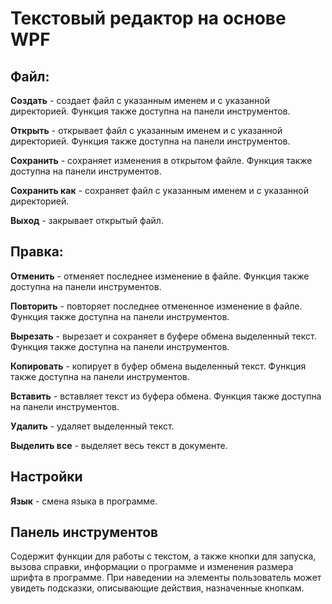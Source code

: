 <!DOCTYPE html>
<html lang="ru">
<head>
<meta charset="UTF-8">
<meta name="viewport" content="width=device-width, initial-scale=1.0">

</head>
<body>
<h1>Текстовый редактор на основе WPF</h1>
<h2>Файл:</h2>
<p><strong>Создать</strong> - создает файл с указанным именем и с указанной директорией. Функция также доступна на панели инструментов.</p>
<p><strong>Открыть</strong> - открывает файл с указанным именем и с указанной директорией. Функция также доступна на панели инструментов.</p>
<p><strong>Сохранить</strong> - сохраняет изменения в открытом файле. Функция также доступна на панели инструментов.</p>
<p><strong>Сохранить как</strong> - сохраняет файл с указанным именем и с указанной директорией.</p>
<p><strong>Выход</strong> - закрывает открытый файл.</p>

<h2>Правка:</h2>
<p><strong>Отменить</strong> - отменяет последнее изменение в файле. Функция также доступна на панели инструментов.</p>
<p><strong>Повторить</strong> - повторяет последнее отмененное изменение в файле. Функция также доступна на панели инструментов.</p>
<p><strong>Вырезать</strong> - вырезает и сохраняет в буфере обмена выделенный текст. Функция также доступна на панели инструментов.</p>
<p><strong>Копировать</strong> - копирует в буфер обмена выделенный текст. Функция также доступна на панели инструментов.</p>
<p><strong>Вставить</strong> - вставляет текст из буфера обмена. Функция также доступна на панели инструментов.</p>
<p><strong>Удалить</strong> - удаляет выделенный текст.</p>
<p><strong>Выделить все</strong> - выделяет весь текст в документе.</p>

<h2>Настройки</h2>
<p><strong>Язык</strong> - смена языка в программе.</p>

<h2>Панель инструментов</h2>
<p>Содержит функции для работы с текстом, а также кнопки для запуска, вызова справки, информации о программе и изменения размера шрифта в программе. При наведении на элементы пользователь может увидеть подсказки, описывающие действия, назначенные кнопкам.</p>

</body>
</html>
